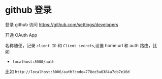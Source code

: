 # github 登录

登录 github 访问 https://github.com/settings/developers

开通 OAuth App

名称随便，记录 `client ID` 和 `Client secrets`,设置 home url 和 auth 路由，比如

- `localhost:8080/auth`

比如 `http://localhost:3000/auth?code=778ee3a6384a7cb7e16d`
